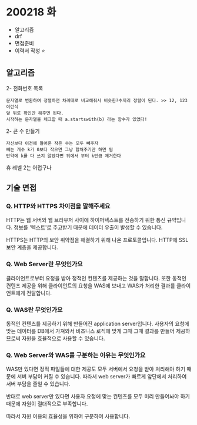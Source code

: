 # 200218 화

- 알고리즘
- drf
- 면접준비
- 이력서 작성 ⭐️



## 알고리즘

2- 전화번호 목록

```
문자열로 변환하여 정렬하면 차례대로 비교해줘서 비슷한?수끼리 정렬이 된다. >> 12, 123 이런식
앞 뒤로 확인만 해주면 된다.
시작하는 문자열을 체크할 때 a.startswith(b) 라는 함수가 있었다!
```



2- 큰 수 만들기

```
자신보다 이전에 들어온 작은 수는 모두 빼주자
빼는 개수 k가 0보다 작으면 그냥 합쳐주기만 하면 됨
만약에 k를 다 쓰지 않았다면 뒤에서 부터 k만큼 제거한다
```



휴 레벨 2는 어렵구나



## 기술 면접

### Q. HTTP와 HTTPS 차이점을 말해주세요

HTTP는 웹 서버와 웹 브라우저 사이에 하이퍼텍스트를 전송하기 위한 통신 규약입니다. 정보를 '텍스트'로 주고받기 때문에 데이터 유출이 발생할 수 있습니다.

HTTPS는 HTTP의 보안 취약점을 해결하기 위해 나온 프로토콜입니다. HTTP에 SSL 보안 계층을 제공합니다.



### Q. Web Server란 무엇인가요

클라이언트로부터 요청을 받아 정적인 컨텐츠를 제공하는 것을 말합니다. 또한 동적인 컨텐츠 제공을 위해 클라이언트의 요청을 WAS에 보내고 WAS가 처리한 결과를 클라이언트에게 전달합니다.



### Q. WAS란 무엇인가요

동적인 컨텐츠를 제공하기 위해 만들어진 application server입니다. 사용자의 요청에 맞는 데이터를 DB에서 가져와서 비즈니스 로직에 맞게 그때 그때 결과를 만들어 제공하므로써 자원을 효율적으로 사용할 수 있습니다.



### Q. Web Server와 WAS를 구분하는 이유는 무엇인가요

WAS만 있다면 정적 파일들에 대한 제공도 모두 서버에서 요청을 받아 처리해야 하기 때문에 서버 부담이 커질 수 있습니다. 따라서 web server가 빠르게 앞단에서 처리하여 서버 부담을 줄일 수 있습니다.

반대로 web server만 있다면 사용자 요청에 맞는 컨텐츠를 모두 미리 만들어놔야 하기 때문에 자원이 절대적으로 부족합니다.

따라서 자원 이용의 효율성을 위하여 구분하여 사용합니다.

